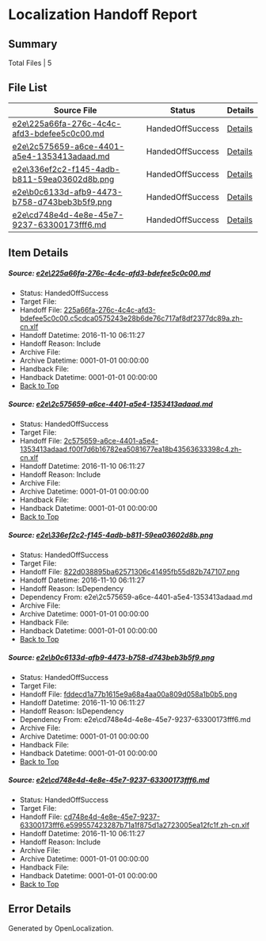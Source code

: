 # <a name='report-top'></a> Localization Handoff Report

## Summary
 Total Files | 5

## File List
 Source File | Status | Details 
 ----------- | ------ | ------- 
 [e2e\225a66fa-276c-4c4c-afd3-bdefee5c0c00.md](https://github.com/OpenLocalizationTestOrg/ol-test0/blob/68b07c6241bb7143b17eb2f69d54caa2a21d0d03/e2e/225a66fa-276c-4c4c-afd3-bdefee5c0c00.md) | HandedOffSuccess | [Details](#96018242413750a3c854d6f49cd55ce93476fec61)
 [e2e\2c575659-a6ce-4401-a5e4-1353413adaad.md](https://github.com/OpenLocalizationTestOrg/ol-test0/blob/68b07c6241bb7143b17eb2f69d54caa2a21d0d03/e2e/2c575659-a6ce-4401-a5e4-1353413adaad.md) | HandedOffSuccess | [Details](#a18ee56e8d739f92f51c72a52309fe149535edec2)
 [e2e\336ef2c2-f145-4adb-b811-59ea03602d8b.png](https://github.com/OpenLocalizationTestOrg/ol-test0/blob/68b07c6241bb7143b17eb2f69d54caa2a21d0d03/e2e/336ef2c2-f145-4adb-b811-59ea03602d8b.png) | HandedOffSuccess | [Details](#822d038895ba62571306c41495fb55d82b7471073)
 [e2e\b0c6133d-afb9-4473-b758-d743beb3b5f9.png](https://github.com/OpenLocalizationTestOrg/ol-test0/blob/68b07c6241bb7143b17eb2f69d54caa2a21d0d03/e2e/b0c6133d-afb9-4473-b758-d743beb3b5f9.png) | HandedOffSuccess | [Details](#fddecd1a77b1615e9a68a4aa00a809d058a1b0b54)
 [e2e\cd748e4d-4e8e-45e7-9237-63300173fff6.md](https://github.com/OpenLocalizationTestOrg/ol-test0/blob/68b07c6241bb7143b17eb2f69d54caa2a21d0d03/e2e/cd748e4d-4e8e-45e7-9237-63300173fff6.md) | HandedOffSuccess | [Details](#24831ce62c0e9b4604bc97120db317d0cdc760d75)

## Item Details
##### <a name='96018242413750a3c854d6f49cd55ce93476fec61'></a> Source: [e2e\225a66fa-276c-4c4c-afd3-bdefee5c0c00.md](https://github.com/OpenLocalizationTestOrg/ol-test0/blob/68b07c6241bb7143b17eb2f69d54caa2a21d0d03/e2e/225a66fa-276c-4c4c-afd3-bdefee5c0c00.md)
* Status: HandedOffSuccess
* Target File: 
* Handoff File: [225a66fa-276c-4c4c-afd3-bdefee5c0c00.c5cdca0575243e28b6de76c717af8df2377dc89a.zh-cn.xlf](https://github.com/OpenLocalizationTestOrg/ol-test0-handoff/blob/1b7d309871206374b899e83ceb5537fe424b0b0f/ol-handoff/OpenLocalizationTestOrg/ol-test0-zhcn/yufeih/ht/225a66fa-276c-4c4c-afd3-bdefee5c0c00.c5cdca0575243e28b6de76c717af8df2377dc89a.zh-cn.xlf)
* Handoff Datetime: 2016-11-10 06:11:27
* Handoff Reason: Include
* Archive File: 
* Archive Datetime: 0001-01-01 00:00:00
* Handback File: 
* Handback Datetime: 0001-01-01 00:00:00
* [Back to Top](#report-top)

##### <a name='a18ee56e8d739f92f51c72a52309fe149535edec2'></a> Source: [e2e\2c575659-a6ce-4401-a5e4-1353413adaad.md](https://github.com/OpenLocalizationTestOrg/ol-test0/blob/68b07c6241bb7143b17eb2f69d54caa2a21d0d03/e2e/2c575659-a6ce-4401-a5e4-1353413adaad.md)
* Status: HandedOffSuccess
* Target File: 
* Handoff File: [2c575659-a6ce-4401-a5e4-1353413adaad.f00f7d6b16782ea5081677ea18b43563633398c4.zh-cn.xlf](https://github.com/OpenLocalizationTestOrg/ol-test0-handoff/blob/1b7d309871206374b899e83ceb5537fe424b0b0f/ol-handoff/OpenLocalizationTestOrg/ol-test0-zhcn/yufeih/ht/2c575659-a6ce-4401-a5e4-1353413adaad.f00f7d6b16782ea5081677ea18b43563633398c4.zh-cn.xlf)
* Handoff Datetime: 2016-11-10 06:11:27
* Handoff Reason: Include
* Archive File: 
* Archive Datetime: 0001-01-01 00:00:00
* Handback File: 
* Handback Datetime: 0001-01-01 00:00:00
* [Back to Top](#report-top)

##### <a name='822d038895ba62571306c41495fb55d82b7471073'></a> Source: [e2e\336ef2c2-f145-4adb-b811-59ea03602d8b.png](https://github.com/OpenLocalizationTestOrg/ol-test0/blob/68b07c6241bb7143b17eb2f69d54caa2a21d0d03/e2e/336ef2c2-f145-4adb-b811-59ea03602d8b.png)
* Status: HandedOffSuccess
* Target File: 
* Handoff File: [822d038895ba62571306c41495fb55d82b747107.png](https://github.com/OpenLocalizationTestOrg/ol-test0-handoff/blob/1b7d309871206374b899e83ceb5537fe424b0b0f/ol-handoff/OpenLocalizationTestOrg/ol-test0-zhcn/yufeih/ht/822d038895ba62571306c41495fb55d82b747107.png)
* Handoff Datetime: 2016-11-10 06:11:27
* Handoff Reason: IsDependency
* Dependency From: e2e\2c575659-a6ce-4401-a5e4-1353413adaad.md
* Archive File: 
* Archive Datetime: 0001-01-01 00:00:00
* Handback File: 
* Handback Datetime: 0001-01-01 00:00:00
* [Back to Top](#report-top)

##### <a name='fddecd1a77b1615e9a68a4aa00a809d058a1b0b54'></a> Source: [e2e\b0c6133d-afb9-4473-b758-d743beb3b5f9.png](https://github.com/OpenLocalizationTestOrg/ol-test0/blob/68b07c6241bb7143b17eb2f69d54caa2a21d0d03/e2e/b0c6133d-afb9-4473-b758-d743beb3b5f9.png)
* Status: HandedOffSuccess
* Target File: 
* Handoff File: [fddecd1a77b1615e9a68a4aa00a809d058a1b0b5.png](https://github.com/OpenLocalizationTestOrg/ol-test0-handoff/blob/1b7d309871206374b899e83ceb5537fe424b0b0f/ol-handoff/OpenLocalizationTestOrg/ol-test0-zhcn/yufeih/ht/fddecd1a77b1615e9a68a4aa00a809d058a1b0b5.png)
* Handoff Datetime: 2016-11-10 06:11:27
* Handoff Reason: IsDependency
* Dependency From: e2e\cd748e4d-4e8e-45e7-9237-63300173fff6.md
* Archive File: 
* Archive Datetime: 0001-01-01 00:00:00
* Handback File: 
* Handback Datetime: 0001-01-01 00:00:00
* [Back to Top](#report-top)

##### <a name='24831ce62c0e9b4604bc97120db317d0cdc760d75'></a> Source: [e2e\cd748e4d-4e8e-45e7-9237-63300173fff6.md](https://github.com/OpenLocalizationTestOrg/ol-test0/blob/68b07c6241bb7143b17eb2f69d54caa2a21d0d03/e2e/cd748e4d-4e8e-45e7-9237-63300173fff6.md)
* Status: HandedOffSuccess
* Target File: 
* Handoff File: [cd748e4d-4e8e-45e7-9237-63300173fff6.e599557423287b71a1f875d1a2723005ea12fc1f.zh-cn.xlf](https://github.com/OpenLocalizationTestOrg/ol-test0-handoff/blob/1b7d309871206374b899e83ceb5537fe424b0b0f/ol-handoff/OpenLocalizationTestOrg/ol-test0-zhcn/yufeih/ht/cd748e4d-4e8e-45e7-9237-63300173fff6.e599557423287b71a1f875d1a2723005ea12fc1f.zh-cn.xlf)
* Handoff Datetime: 2016-11-10 06:11:27
* Handoff Reason: Include
* Archive File: 
* Archive Datetime: 0001-01-01 00:00:00
* Handback File: 
* Handback Datetime: 0001-01-01 00:00:00
* [Back to Top](#report-top)


## Error Details

Generated by OpenLocalization.
